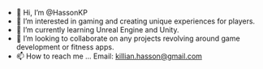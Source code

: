 - 👋 Hi, I’m @HassonKP
- 👀 I’m interested in gaming and creating unique experiences for players.
- 🌱 I’m currently learning Unreal Engine and Unity.
- 💞️ I’m looking to collaborate on any projects revolving around game development or fitness apps.
- 📫 How to reach me ...
   Email: killian.hasson@gmail.com
   

